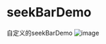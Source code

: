 # seekBarDemo
自定义的seekBarDemo
![image](https://raw.githubusercontent.com/SmallSmallrui/seekBarDemo/master/%E6%95%88%E6%9E%9C%E5%9B%BE.png)
